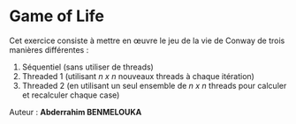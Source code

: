 # Game of Life

Cet exercice consiste à mettre en œuvre le jeu de la vie de Conway de trois manières différentes :
1. Séquentiel (sans utiliser de threads)
2. Threaded 1 (utilisant *n x n* nouveaux threads à chaque itération)
3. Threaded 2 (en utilisant un seul ensemble de *n x n* threads pour calculer et recalculer chaque case)

Auteur : **Abderrahim BENMELOUKA**
